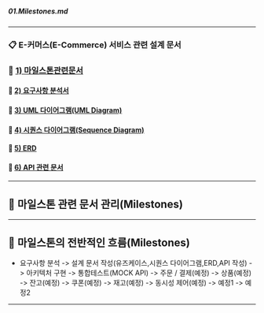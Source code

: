 #####  01.Milestones.md

-----------------------------------------------------------------

### 📋 E-커머스(E-Commerce) 서비스 관련 설계 문서

### 🐥   [1) 마일스톤관련문서](https://github.com/JuSuIn/hhplusweek2/blob/main/server-java/docs/01.Milestones.md)

#### 🐥  [2) 요구사항 분석서](https://github.com/JuSuIn/hhplusweek2/blob/main/server-java/docs/02.requirements.md)

#### 🐥  [3) UML 다이어그램(UML Diagram)](https://github.com/JuSuIn/hhplusweek2/commit/49db5761552103c0541e87f0665b80e26d8cb74a)

#### 🐥  [4) 시퀀스 다이어그램(Sequence Diagram)](https://github.com/JuSuIn/hhplusweek2/blob/main/server-java/docs/03.E-Commerce_Sequence_Diagram.md)

#### 🐥  [5) ERD](https://github.com/JuSuIn/hhplusweek2/)

#### 🐥  [6) API 관련 문서](https://github.com/JuSuIn/hhplusweek2/blob/main/server-java/docs/05.E-Commerce_API_Spec.md)

-----------------------------------------------------------------

##  🤔 마일스톤 관련 문서 관리(Milestones)

-----------------------------------------------------------------

##  📆 마일스톤의 전반적인 흐름(Milestones)

* 요구사항 분석 -> 설계 문서 작성(유즈케이스,시퀀스 다이어그램,ERD,API 작성) -> 아키텍처 구현 -> 통합테스트(MOCK API) -> 
주문 / 결제(예정) -> 상품(예정) -> 잔고(예정) -> 쿠폰(예정) -> 재고(예정) -> 동시성 제어(예정) -> 
예정1 -> 예정2

-----------------------------------------------------------------

